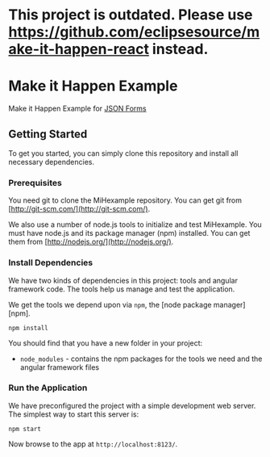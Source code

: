 # This project is outdated. Please use https://github.com/eclipsesource/make-it-happen-react instead. 

# Make it Happen Example

Make it Happen Example for [JSON Forms](http://github.com/eclipsesource/jsonforms/)


## Getting Started

To get you started, you can simply clone this repository and install all necessary dependencies.

### Prerequisites

You need git to clone the MiHexample repository. You can get git from
[http://git-scm.com/](http://git-scm.com/).

We also use a number of node.js tools to initialize and test MiHexample. You must have node.js and
its package manager (npm) installed.  You can get them from [http://nodejs.org/](http://nodejs.org/).

### Install Dependencies

We have two kinds of dependencies in this project: tools and angular framework code.  The tools help
us manage and test the application.

We get the tools we depend upon via `npm`, the [node package manager][npm].

```
npm install
```

You should find that you have a new folder in your project:

* `node_modules` - contains the npm packages for the tools we need and the angular framework files

### Run the Application

We have preconfigured the project with a simple development web server.  The simplest way to start
this server is:

```
npm start
```

Now browse to the app at `http://localhost:8123/`.
